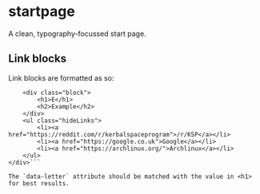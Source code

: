 # startpage
A clean, typography-focussed start page.

## Link blocks
Link blocks are formatted as so:
```<div class="section" data-letter="E">
    <div class="block">
        <h1>E</h1>
        <h2>Example</h2>
    </div>
    <ul class="hideLinks">
        <li><a href="https://reddit.com/r/kerbalspaceprogram">/r/KSP</a></li>
        <li><a href="https://google.co.uk">Google</a></li>
        <li><a href="https://archlinux.org/">Archlinux</a></li>
    </ul>
</div>```

The `data-letter` attribute should be matched with the value in <h1> for best results.
